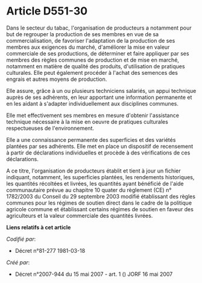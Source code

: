 # Article D551-30

Dans le secteur du tabac, l'organisation de producteurs a notamment pour but de regrouper la production de ses membres en vue
de sa commercialisation, de favoriser l'adaptation de la production de ses membres aux exigences du marché, d'améliorer la
mise en valeur commerciale de ses productions, de déterminer et faire appliquer par ses membres des règles communes de
production et de mise en marché, notamment en matière de qualité des produits, d'utilisation de pratiques culturales. Elle
peut également procéder à l'achat des semences des engrais et autres moyens de production.

Elle assure, grâce à un ou plusieurs techniciens salariés, un appui technique auprès de ses adhérents, en leur apportant une
information permanente et en les aidant à s'adapter individuellement aux disciplines communes.

Elle met effectivement ses membres en mesure d'obtenir l'assistance technique nécessaire à la mise en oeuvre de pratiques
culturales respectueuses de l'environnement.

Elle a une connaissance permanente des superficies et des variétés plantées par ses adhérents. Elle met en place un
dispositif de recensement à partir de déclarations individuelles et procède à des vérifications de ces déclarations.

A ce titre, l'organisation de producteurs établit et tient à jour un fichier indiquant, notamment, les superficies plantées,
les rendements historiques, les quantités récoltées et livrées, les quantités ayant bénéficié de l'aide communautaire prévue
au chapitre 10 quater du règlement (CE) n° 1782/2003 du Conseil du 29 septembre 2003 modifié établissant des règles communes
pour les régimes de soutien direct dans le cadre de la politique agricole commune et établissant certains régimes de soutien
en faveur des agriculteurs et la valeur commerciale des quantités livrées.

**Liens relatifs à cet article**

_Codifié par_:

  - Décret n°81-277 1981-03-18

_Créé par_:

  - Décret n°2007-944 du 15 mai 2007 - art. 1 () JORF 16 mai 2007
